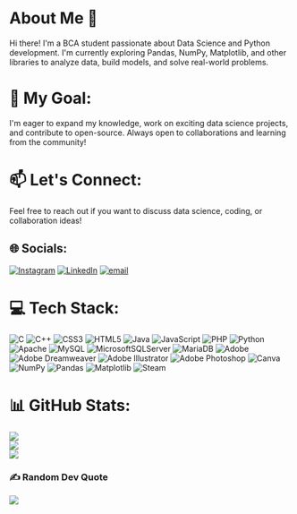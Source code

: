 <!--# 💫 About Me:
👋 Hi, I’m @venkatesh-git-new<br>- 👀 I’m interested in software development, web development, and building cool applications.<br>- 🌱 I’m currently learning BCA at CCACS and gaining more knowledge in coding and software engineering.<br>- 💞️ I’m looking to collaborate on open-source projects, web development, and learning new technologies.<br>- 📫 You can reach me at venkatalakshmanan13@gmail.com.<br>- 😄 Pronouns: He/Him<br>- ⚡ Fun fact: I love solving problems and creating things that can help others!<br>-->
# About Me 👋
Hi there! I'm a BCA student passionate about Data Science and Python development. I'm currently exploring Pandas, NumPy, Matplotlib, and other libraries to analyze data, build models, and solve real-world problems.

# 🚀 My Goal:
I'm eager to expand my knowledge, work on exciting data science projects, and contribute to open-source. Always open to collaborations and learning from the community!

# 📫 Let's Connect:
Feel free to reach out if you want to discuss data science, coding, or collaboration ideas!

## 🌐 Socials:
[![Instagram](https://img.shields.io/badge/Instagram-%23E4405F.svg?logo=Instagram&logoColor=white)](https://instagram.com/ac.rx_hl) [![LinkedIn](https://img.shields.io/badge/LinkedIn-%230077B5.svg?logo=linkedin&logoColor=white)](https://linkedin.com/in/venkata-lakshmanan-4348691a9) [![email](https://img.shields.io/badge/Email-D14836?logo=gmail&logoColor=white)](mailto:venkatalakshmanan13@gmail.com) 

# 💻 Tech Stack:
![C](https://img.shields.io/badge/c-%2300599C.svg?style=flat&logo=c&logoColor=white) ![C++](https://img.shields.io/badge/c++-%2300599C.svg?style=flat&logo=c%2B%2B&logoColor=white) ![CSS3](https://img.shields.io/badge/css3-%231572B6.svg?style=flat&logo=css3&logoColor=white) ![HTML5](https://img.shields.io/badge/html5-%23E34F26.svg?style=flat&logo=html5&logoColor=white) ![Java](https://img.shields.io/badge/java-%23ED8B00.svg?style=flat&logo=openjdk&logoColor=white) ![JavaScript](https://img.shields.io/badge/javascript-%23323330.svg?style=flat&logo=javascript&logoColor=%23F7DF1E) ![PHP](https://img.shields.io/badge/php-%23777BB4.svg?style=flat&logo=php&logoColor=white) ![Python](https://img.shields.io/badge/python-3670A0?style=flat&logo=python&logoColor=ffdd54) ![Apache](https://img.shields.io/badge/apache-%23D42029.svg?style=flat&logo=apache&logoColor=white) ![MySQL](https://img.shields.io/badge/mysql-4479A1.svg?style=flat&logo=mysql&logoColor=white) ![MicrosoftSQLServer](https://img.shields.io/badge/Microsoft%20SQL%20Server-CC2927?style=flat&logo=microsoft%20sql%20server&logoColor=white) ![MariaDB](https://img.shields.io/badge/MariaDB-003545?style=flat&logo=mariadb&logoColor=white) ![Adobe](https://img.shields.io/badge/adobe-%23FF0000.svg?style=flat&logo=adobe&logoColor=white) ![Adobe Dreamweaver](https://img.shields.io/badge/Adobe%20Dreamweaver-FF61F6.svg?style=flat&logo=Adobe%20Dreamweaver&logoColor=white) ![Adobe Illustrator](https://img.shields.io/badge/adobe%20illustrator-%23FF9A00.svg?style=flat&logo=adobe%20illustrator&logoColor=white) ![Adobe Photoshop](https://img.shields.io/badge/adobe%20photoshop-%2331A8FF.svg?style=flat&logo=adobe%20photoshop&logoColor=white) ![Canva](https://img.shields.io/badge/Canva-%2300C4CC.svg?style=flat&logo=Canva&logoColor=white) ![NumPy](https://img.shields.io/badge/numpy-%23013243.svg?style=flat&logo=numpy&logoColor=white) ![Pandas](https://img.shields.io/badge/pandas-%23150458.svg?style=flat&logo=pandas&logoColor=white) ![Matplotlib](https://img.shields.io/badge/Matplotlib-%23ffffff.svg?style=flat&logo=Matplotlib&logoColor=black) ![Steam](https://img.shields.io/badge/steam-%23000000.svg?style=flat&logo=steam&logoColor=white)
# 📊 GitHub Stats:
![](https://github-readme-stats.vercel.app/api?username=venkatesh-git-new&theme=dark&hide_border=true&include_all_commits=true&count_private=true)<br/>
![](https://nirzak-streak-stats.vercel.app/?user=venkatesh-git-new&theme=dark&hide_border=true)<br/>
![](https://github-readme-stats.vercel.app/api/top-langs/?username=venkatesh-git-new&theme=dark&hide_border=true&include_all_commits=true&count_private=true&layout=compact)

### ✍️ Random Dev Quote
![](https://quotes-github-readme.vercel.app/api?type=horizontal&theme=radical)

<!-- Proudly created with GPRM ( https://gprm.itsvg.in ) -->
